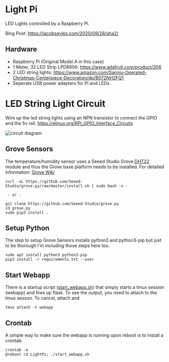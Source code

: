 # Light Pi
LED Lights controlled by a Raspberry Pi.

Blog Post:  https://jacobsayles.com/2020/09/28/aha2/

## Hardware
- Raspberry Pi (Original Model A in this case)
- 1 Meter, 32 LED Strip LPD8806:  https://www.adafruit.com/product/306
- 2 LED string lights:  https://www.amazon.com/Sanniu-Operated-Christmas-Centerpiece-Decoration/dp/B072NH2FQ1
- Seperate USB power adapters for Pi and LEDs

# LED String Light Circuit
Wire up the led string lights using an NPN transistor to connect the GPIO and the 5v rail.
https://elinux.org/RPi_GPIO_Interface_Circuits

![circuit diagram](https://raw.githubusercontent.com/jsayles/LightPi/master/docs/npn_switch.png?raw=true)

## Grove Sensors
The temperature/humidity sensor uses a Seeed Studio Grove [DHT22](https://wiki.seeedstudio.com/Grove-Temperature_and_Humidity_Sensor_Pro/)
module and thus the Grove base platform
needs to be installed.  For detailed information:  [Grove Wiki](https://wiki.seeedstudio.com/Grove_Base_Hat_for_Raspberry_Pi/#installation)

```
curl -sL https://github.com/Seeed-Studio/grove.py/raw/master/install.sh | sudo bash -s -

 - or -

git clone https://github.com/Seeed-Studio/grove.py
cd grove.py
sudo pip3 install .
```



## Setup Python
The step to setup Grove Sensors installs python3 and python3-pip but just to be thorough
I'm including those steps here too.  

```
sudo apt install python3 python3-pip
pip3 install -r requirements.txt --user
```

## Start Webapp
There is a startup script ([start_webapp.sh](start_webapp.sh)) that simply starts a tmux
session (webapp) and fires up flask.  To see the output, you need to attach to the tmux sesson.
To cancel, attach and

```
tmux attach -t webapp
```

## Crontab
A simple way to make sure the webapp is running upon reboot is to install a crontab.

```
crontab -e
@reboot cd LightPi; ./start_webapp.sh
```
